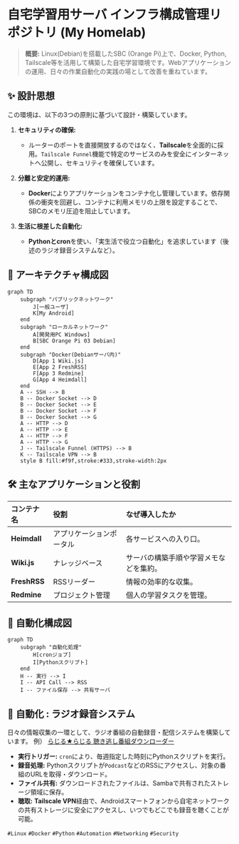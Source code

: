 # 自宅学習用サーバ インフラ構成管理リポジトリ (My Homelab)

> **概要:** Linux(Debian)を搭載したSBC (Orange Pi)上で、Docker, Python, Tailscale等を活用して構築した自宅学習環境です。Webアプリケーションの運用、日々の作業自動化の実践の場として改善を重ねています。

## ✨ 設計思想

この環境は、以下の3つの原則に基づいて設計・構築しています。

1.  **セキュリティの確保:**
    *   ルーターのポートを直接開放するのではなく、**Tailscale**を全面的に採用。`Tailscale Funnel`機能で特定のサービスのみを安全にインターネットへ公開し、セキュリティを確保しています。

2.  **分離と安定的運用:**
    *   **Docker**によりアプリケーションをコンテナ化し管理しています。依存関係の衝突を回避し、コンテナに利用メモリの上限を設定することで、SBCのメモリ圧迫を阻止しています。

3.  **生活に根差した自動化:**
    *   **Pythonとcron**を使い、「実生活で役立つ自動化」を追求しています（後述のラジオ録音システムなど）。

## 📖 アーキテクチャ構成図

```mermaid
graph TD
    subgraph "パブリックネットワーク"
        J[一般ユーザ]
        K[My Android]
    end
    subgraph "ローカルネットワーク"
        A[開発用PC Windows]
        B[SBC Orange Pi 03 Debian]
    end
    subgraph "Docker(Debianサーバ内)"
        D[App 1 Wiki.js]
        E[App 2 FreshRSS]
        F[App 3 Redmine]
        G[App 4 Heimdall]
    end
    A -- SSH --> B
    B -- Docker Socket --> D
    B -- Docker Socket --> E
    B -- Docker Socket --> F
    B -- Docker Socket --> G
    A -- HTTP --> D
    A -- HTTP --> E
    A -- HTTP --> F
    A -- HTTP --> G
    J -- Tailscale Funnel (HTTPS) --> B
    K -- Tailscale VPN --> B
    style B fill:#f9f,stroke:#333,stroke-width:2px
```

## 🛠️ 主なアプリケーションと役割

| コンテナ名 | 役割 | なぜ導入したか |
| :--- | :--- | :--- |
| **Heimdall** | アプリケーションポータル | 各サービスへの入り口。 |
| **Wiki.js** | ナレッジベース | サーバの構築手順や学習メモなどを集約。 |
| **FreshRSS** | RSSリーダー | 情報の効率的な収集。 |
| **Redmine** | プロジェクト管理 | 個人の学習タスクを管理。 |

## 📖 自動化構成図

```mermaid
graph TD
    subgraph "自動化処理"
        H[cronジョブ]
        I[Pythonスクリプト]
    end
    H -- 実行 --> I
    I -- API Call --> RSS
    I -- ファイル保存 --> 共有サーバ
```

## 🤖 自動化 : ラジオ録音システム

日々の情報収集の一環として、ラジオ番組の自動録音・配信システムを構築しています。
例） [らじる★らじる 聴き逃し番組ダウンローダー](https://github.com/qack-dev/rec_rajiru)

*   **実行トリガー:** `cron`により、毎週指定した時刻にPythonスクリプトを実行。
*   **録音処理:** Pythonスクリプトが`Podcast`などのRSSにアクセスし、対象の番組のURLを取得・ダウンロード。
*   **ファイル共有:** ダウンロードされたファイルは、Sambaで共有されたストレージ領域に保存。
*   **聴取:** **Tailscale VPN**経由で、Androidスマートフォンから自宅ネットワークの共有ストレージに安全にアクセスし、いつでもどこでも録音を聴くことが可能。

`#Linux` `#Docker` `#Python` `#Automation` `#Networking` `#Security`
